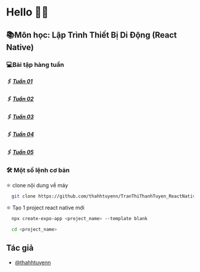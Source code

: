 
# Hello 👋👋

## 📚Môn học: Lập Trình Thiết Bị Di Động (React Native)

### 💻Bài tập hàng tuần

##### 🖇 [Tuần 01](https://github.com/thahhtuyenn/TranThiThanhTuyen_ReactNative/tree/main/ReactNative_Lab01)
##### 🖇 [Tuần 02](https://github.com/thahhtuyenn/TranThiThanhTuyen_ReactNative/tree/main/ReactNative_Lab02)
##### 🖇 [Tuần 03](https://github.com/thahhtuyenn/TranThiThanhTuyen_ReactNative/tree/main/ReactNativeLab03)
##### 🖇 [Tuần 04](https://github.com/thahhtuyenn/TranThiThanhTuyen_ReactNative/tree/main/ReactNativeLab04)
##### 🖇 [Tuần 05](https://github.com/thahhtuyenn/TranThiThanhTuyen_ReactNative/tree/main/ReactNativeLab05)

### 🛠 Một số lệnh cơ bản 

⚛️ clone nội dung về máy
```bash
  git clone https://github.com/thahhtuyenn/TranThiThanhTuyen_ReactNative.git
```

⚛️ Tạo 1 project react native mới
```bash
  npx create-expo-app <project_name> --template blank

  cd <project_name>
```


## Tác giả

- [@thahhtuyenn](https://github.com/thahhtuyenn)

